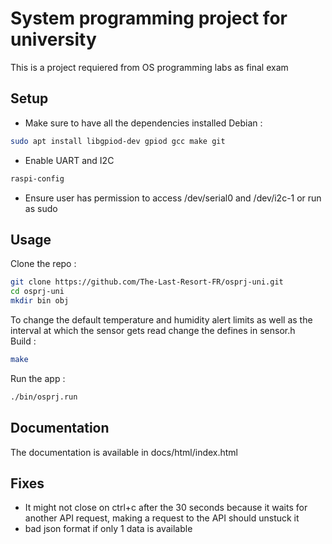 # System programming project for university

This is a project requiered from OS programming labs as final exam

## Setup

- Make sure to have all the dependencies installed
Debian :
```bash
sudo apt install libgpiod-dev gpiod gcc make git
```

- Enable UART and I2C
```bash
raspi-config
```

- Ensure user has permission to access /dev/serial0 and /dev/i2c-1 or run as sudo

## Usage

Clone the repo :
```bash
git clone https://github.com/The-Last-Resort-FR/osprj-uni.git
cd osprj-uni
mkdir bin obj
```

To change the default temperature and humidity alert limits as well as the interval at which the sensor gets read change the defines in sensor.h  
Build :
```bash
make
```
Run the app :
```bash
./bin/osprj.run
```

## Documentation

The documentation is available in docs/html/index.html

## Fixes

- It might not close on ctrl+c after the 30 seconds because it waits for another API request, making a request to the API should unstuck it
- bad json format if only 1 data is available